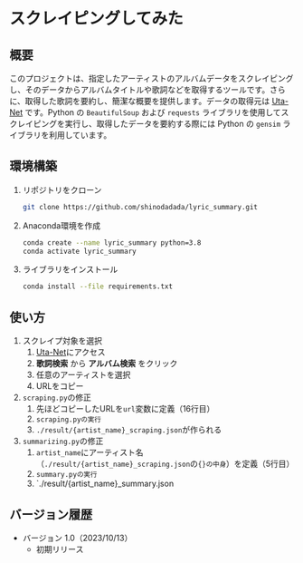 # スクレイピングしてみた

## 概要

このプロジェクトは、指定したアーティストのアルバムデータをスクレイピングし、そのデータからアルバムタイトルや歌詞などを取得するツールです。さらに、取得した歌詞を要約し、簡潔な概要を提供します。データの取得元は [Uta-Net](https://www.uta-net.com/) です。Python の `BeautifulSoup` および `requests` ライブラリを使用してスクレイピングを実行し、取得したデータを要約する際には Python の `gensim` ライブラリを利用しています。

## 環境構築

1. リポジトリをクローン

    ```zsh
    git clone https://github.com/shinodadada/lyric_summary.git
    ```

2. Anaconda環境を作成

    ```zsh
    conda create --name lyric_summary python=3.8
    conda activate lyric_summary
    ```

3. ライブラリをインストール

    ```zsh
    conda install --file requirements.txt
    ```

## 使い方

1. スクレイプ対象を選択
   1. [Uta-Net](https://www.uta-net.com/)にアクセス
   2. **歌詞検索** から **アルバム検索** をクリック
   3. 任意のアーティストを選択
   4. URLをコピー
2. `scraping.py`の修正
   1. 先ほどコピーしたURLを`url`変数に定義（16行目）
   2. `scraping.pyの実行`
   3. `./result/{artist_name}_scraping.json`が作られる
3. `summarizing.py`の修正
   1. `artist_name`にアーティスト名（`./result/{artist_name}_scraping.json`の`{}の中身`）を定義（5行目）
   2. `summary.pyの実行`
   3. `./result/{artist_name}_summary.json

## バージョン履歴

- バージョン 1.0（2023/10/13）
  - 初期リリース
